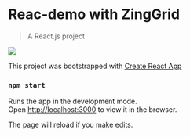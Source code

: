 # Reac-demo with ZingGrid

> A React.js project

![](react-demo.gif)

This project was bootstrapped with [Create React App](https://github.com/facebookincubator/create-react-app)

### `npm start`

Runs the app in the development mode.<br>
Open [http://localhost:3000](http://localhost:3000) to view it in the browser.

The page will reload if you make edits.<br>


